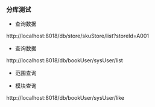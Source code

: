 


### 分库测试

* 查询数据

http://localhost:8018/db/store/skuStore/list?storeId=A001

* 查询数据

http://localhost:8018/db/bookUser/sysUser/list


* 范围查询



* 模块查询

http://localhost:8018/db/bookUser/sysUser/like